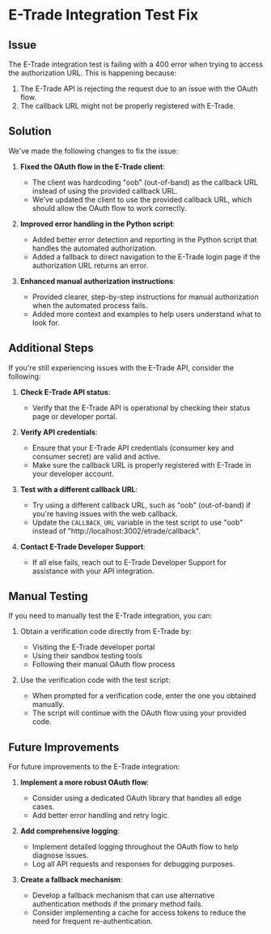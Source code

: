# E-Trade Integration Test Fix

## Issue

The E-Trade integration test is failing with a 400 error when trying to access the authorization URL. This is happening because:

1. The E-Trade API is rejecting the request due to an issue with the OAuth flow.
2. The callback URL might not be properly registered with E-Trade.

## Solution

We've made the following changes to fix the issue:

1. **Fixed the OAuth flow in the E-Trade client**:
   - The client was hardcoding "oob" (out-of-band) as the callback URL instead of using the provided callback URL.
   - We've updated the client to use the provided callback URL, which should allow the OAuth flow to work correctly.

2. **Improved error handling in the Python script**:
   - Added better error detection and reporting in the Python script that handles the automated authorization.
   - Added a fallback to direct navigation to the E-Trade login page if the authorization URL returns an error.

3. **Enhanced manual authorization instructions**:
   - Provided clearer, step-by-step instructions for manual authorization when the automated process fails.
   - Added more context and examples to help users understand what to look for.

## Additional Steps

If you're still experiencing issues with the E-Trade API, consider the following:

1. **Check E-Trade API status**:
   - Verify that the E-Trade API is operational by checking their status page or developer portal.

2. **Verify API credentials**:
   - Ensure that your E-Trade API credentials (consumer key and consumer secret) are valid and active.
   - Make sure the callback URL is properly registered with E-Trade in your developer account.

3. **Test with a different callback URL**:
   - Try using a different callback URL, such as "oob" (out-of-band) if you're having issues with the web callback.
   - Update the `CALLBACK_URL` variable in the test script to use "oob" instead of "http://localhost:3002/etrade/callback".

4. **Contact E-Trade Developer Support**:
   - If all else fails, reach out to E-Trade Developer Support for assistance with your API integration.

## Manual Testing

If you need to manually test the E-Trade integration, you can:

1. Obtain a verification code directly from E-Trade by:
   - Visiting the E-Trade developer portal
   - Using their sandbox testing tools
   - Following their manual OAuth flow process

2. Use the verification code with the test script:
   - When prompted for a verification code, enter the one you obtained manually.
   - The script will continue with the OAuth flow using your provided code.

## Future Improvements

For future improvements to the E-Trade integration:

1. **Implement a more robust OAuth flow**:
   - Consider using a dedicated OAuth library that handles all edge cases.
   - Add better error handling and retry logic.

2. **Add comprehensive logging**:
   - Implement detailed logging throughout the OAuth flow to help diagnose issues.
   - Log all API requests and responses for debugging purposes.

3. **Create a fallback mechanism**:
   - Develop a fallback mechanism that can use alternative authentication methods if the primary method fails.
   - Consider implementing a cache for access tokens to reduce the need for frequent re-authentication.
